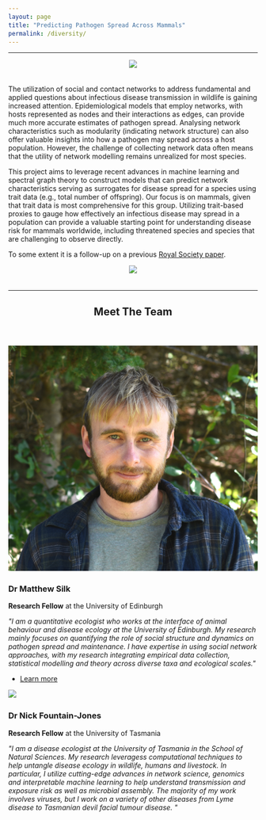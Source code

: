 ```yaml
---
layout: page
title: "Predicting Pathogen Spread Across Mammals"
permalink: /diversity/
---
```

***

<div style="text-align:center"><img class="image" src="/assets/images/rhesus_mom blonde _Alyssa_Arre.jpg"/></div><br/>

The utilization of social and contact networks to address fundamental and applied questions about infectious disease transmission in wildlife is gaining increased attention. Epidemiological models that employ networks, with hosts represented as nodes and their interactions as edges, can provide much more accurate estimates of pathogen spread. Analysing network characteristics such as modularity (indicating network structure) can also offer valuable insights into how a pathogen may spread across a host population. However, the challenge of collecting network data often means that the utility of network modelling remains unrealized for most species.

This project aims to leverage recent advances in machine learning and spectral graph theory to construct models that can predict network characteristics serving as surrogates for disease spread for a species using trait data (e.g., total number of offspring). Our focus is on mammals, given that trait data is most comprehensive for this group. Utilizing trait-based proxies to gauge how effectively an infectious disease may spread in a population can provide a valuable starting point for understanding disease risk for mammals worldwide, including threatened species and species that are challenging to observe directly.


To some extent it is a follow-up on a previous <a href="https://royalsocietypublishing.org/doi/full/10.1098/rspb.2023.0951" target="_blank">Royal Society paper</a>.


<div style="text-align:center"><img class="image" src="/assets/images/monkeybanner1.png"/></div><br/>

***

<header class="major">
	<h2>Meet The Team</h2>
</header>

<div class="team">
	<span class="image left"><img src="/assets/images/matt_silk.jpg"/></span>
	<h3>Dr Matthew Silk</h3>
	<p><strong>Research Fellow</strong> at the University of Edinburgh</p>
	<p><em>"I am a quantitative ecologist who works at the interface of animal behaviour and disease ecology at the University of Edinburgh. My research mainly focuses on quantifying the role of social structure and dynamics on pathogen spread and maintenance. I have expertise in using social network approaches, with my research integrating empirical data collection, statistical modelling and theory across diverse taxa and ecological scales."</em></p>
	<ul class="actions">
		<li><a href="https://mattjsilk.weebly.com/" class="button">Learn more</a></li>
	</ul>
</div>

<div class="team">
	<span class="image left"><img src="/assets/images/nick_fountain_jones.jpg"/></span>
	<h3>Dr Nick Fountain-Jones</h3>
	<p><strong>Research Fellow</strong> at the University of Tasmania</p>
	<p><em>"I am a disease ecologist at the University of Tasmania in the School of Natural Sciences. My research leveragess computational techniques to help untangle disease ecology in wildlife, humans and livestock. In particular, I utilize cutting-edge advances in network science, genomics and interpretable machine learning to help understand transmission and exposure risk as well as microbial assembly.
The majority of my work involves viruses, but I work on a variety of other diseases from Lyme disease to Tasmanian devil facial tumour disease. "</em></p>
</div>


		
		





